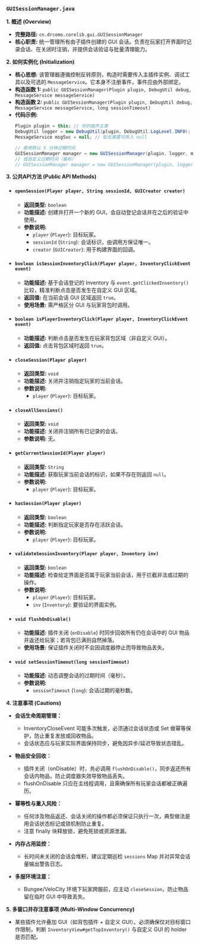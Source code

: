 ### `GUISessionManager.java`

**1. 概述 (Overview)**

  * **完整路径:** `cn.drcomo.corelib.gui.GUISessionManager`
  * **核心职责:** 统一管理所有由子插件创建的 GUI 会话。负责在玩家打开界面时记录会话、在关闭时注销，并提供会话验证与批量清理能力。

**2. 如何实例化 (Initialization)**

  * **核心思想:** 该管理器遵循控制反转原则，构造时需要传入主插件实例、调试工具以及可选的 `MessageService`。它本身不注册事件，事件应由外部绑定。
  * **构造函数 1:** `public GUISessionManager(Plugin plugin, DebugUtil debug, MessageService messageService)`
  * **构造函数 2:** `public GUISessionManager(Plugin plugin, DebugUtil debug, MessageService messageService, long sessionTimeout)`
  * **代码示例:**
    ```java
    Plugin plugin = this; // 你的插件主类
    DebugUtil logger = new DebugUtil(plugin, DebugUtil.LogLevel.INFO);
    MessageService msgSvc = null; // 如无需要可传入 null

    // 使用默认 5 分钟过期时间
    GUISessionManager manager = new GUISessionManager(plugin, logger, msgSvc);
    // 或自定义过期时间（毫秒）
    // GUISessionManager manager = new GUISessionManager(plugin, logger, msgSvc, 10 * 60 * 1000L);
    ```

**3. 公共API方法 (Public API Methods)**

  * #### `openSession(Player player, String sessionId, GUICreator creator)`
 
      * **返回类型:** `boolean`
      * **功能描述:** 创建并打开一个新的 GUI，会自动登记会话并在之后的验证中使用。
      * **参数说明:**
          * `player` (`Player`): 目标玩家。
          * `sessionId` (`String`): 会话标识，由调用方保证唯一。
          * `creator` (`GUICreator`): 用于构建界面的回调。

  * #### `boolean isSessionInventoryClick(Player player, InventoryClickEvent event)`

      * **功能描述:** 基于会话登记的 Inventory 与 `event.getClickedInventory()` 比较，精准判断点击是否发生在自定义 GUI 区域。
      * **返回值:** 在当前会话 GUI 区域返回 `true`。
      * **使用场景:** 需严格区分 GUI 与玩家背包时调用。

  * #### `boolean isPlayerInventoryClick(Player player, InventoryClickEvent event)`

      * **功能描述:** 判断点击是否发生在玩家背包区域（非自定义 GUI）。
      * **返回值:** 点击背包区域时返回 `true`。

  * #### `closeSession(Player player)`

      * **返回类型:** `void`
      * **功能描述:** 关闭并注销指定玩家的当前会话。
      * **参数说明:**
          * `player` (`Player`): 目标玩家。

  * #### `closeAllSessions()`

      * **返回类型:** `void`
      * **功能描述:** 关闭并注销所有已记录的会话。
      * **参数说明:** 无。

  * #### `getCurrentSessionId(Player player)`

      * **返回类型:** `String`
      * **功能描述:** 获取玩家当前会话的标识，如果不存在则返回 `null`。
      * **参数说明:**
          * `player` (`Player`): 目标玩家。

  * #### `hasSession(Player player)`

      * **返回类型:** `boolean`
      * **功能描述:** 判断指定玩家是否存在活跃会话。
      * **参数说明:**
          * `player` (`Player`): 目标玩家。

  * #### `validateSessionInventory(Player player, Inventory inv)`

      * **返回类型:** `boolean`
      * **功能描述:** 检查给定界面是否属于玩家当前会话，用于拦截非法或过期的操作。
      * **参数说明:**
          * `player` (`Player`): 目标玩家。
          * `inv` (`Inventory`): 要验证的界面实例。

  * #### `void flushOnDisable()`

      * **功能描述:** 插件关闭 (`onDisable`) 时同步回收所有仍在会话中的 GUI 物品并返还给玩家；若背包已满则自然掉落。
      * **使用场景:** 保证插件关闭时不会因调度器停止而导致物品丢失。

  * #### `void setSessionTimeout(long sessionTimeout)`

      * **功能描述:** 动态调整会话的过期时间（毫秒）。
      * **参数说明:**
          * `sessionTimeout` (`long`): 会话过期的毫秒数。

**4. 注意事项 (Cautions)**

  * **会话生命周期管理：**
    - InventoryCloseEvent 可能多次触发，必须通过会话状态或 Set<UUID> 做幂等保护，防止重复发放或回收物品。
    - 会话状态应与玩家实际界面保持同步，避免因异步/延迟导致状态错乱。

  * **物品安全回收：**
    - 插件关闭（onDisable）时，务必调用 `flushOnDisable()`，同步返还所有会话内物品，防止调度器失效导致物品丢失。
    - flushOnDisable 只应在主线程调用，且需确保所有玩家会话都被正确遍历。

  * **幂等性与重入风险：**
    - 任何涉及物品返还、会话关闭的操作都必须保证只执行一次，典型做法是用会话状态标记或锁机制防止重复。
    - 注意 finally 块释放锁，避免死锁或资源泄漏。

  * **内存占用监控：**
    - 长时间未关闭的会话会堆积，建议定期巡检 `sessions` Map 并对异常会话量输出警告日志。

  * **多服环境注意：**
    - Bungee/VeloCity 环境下玩家跨服前，应主动 `closeSession`，防止物品留在临时 GUI 中导致丢失。

**5. 多窗口并存注意事项 (Multi-Window Concurrency)**

- 某些插件允许叠加 GUI（如背包插件 + 自定义 GUI）。必须确保仅对目标窗口作限制，判断 `InventoryView#getTopInventory()` 与自定义 GUI 的 holder 是否匹配。
